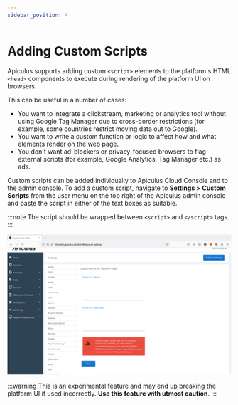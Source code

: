 ```yaml
---
sidebar_position: 4
---
```

# Adding Custom Scripts

Apiculus supports adding custom `<script>` elements to the platform's HTML `<head>` components to execute during rendering of the platform UI on browsers. 

This can be useful in a number of cases:

- You want to integrate a clickstream, marketing or analytics tool without using Google Tag Manager due to cross-border restrictions (for example, some countries restrict moving data out to Google).
- You want to write a custom function or logic to affect how and what elements render on the web page.
- You don't want ad-blockers or privacy-focused browsers to flag external scripts (for example, Google Analytics, Tag Manager etc.) as ads.

Custom scripts can be added individually to Apiculus Cloud Console and to the admin console. To add a custom script, navigate to **Settings > Custom Scripts** from the user menu on the top right of the Apiculus admin console and paste the script in either of the text boxes as suitable.

:::note
The script should be wrapped between `<script>` and `</script>` tags.
:::

![Adding Custom Scripts](img/AddingCustomScripts.png)

:::warning 
This is an experimental feature and may end up breaking the platform UI if used incorrectly. **Use this feature with utmost caution**.
:::



